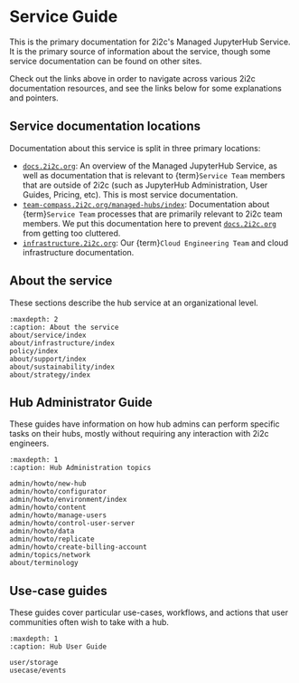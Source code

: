 # Service Guide

This is the primary documentation for 2i2c's Managed JupyterHub Service.
It is the primary source of information about the service, though some service documentation can be found on other sites.

Check out the links above in order to navigate across various 2i2c documentation resources, and see the links below for some explanations and pointers.

## Service documentation locations

Documentation about this service is split in three primary locations:

- [`docs.2i2c.org`](https://docs.2i2c.org): An overview of the Managed JupyterHub Service, as well as documentation that is relevant to {term}`Service Team` members that are outside of 2i2c (such as JupyterHub Administration, User Guides, Pricing, etc). This is most service documentation.
- [`team-compass.2i2c.org/managed-hubs/index`](https://team-compass.2i2c.org/en/latest/projects/managed-hubs/index.html): Documentation about {term}`Service Team` processes that are primarily relevant to 2i2c team members. We put this documentation here to prevent [`docs.2i2c.org`](https://docs.2i2c.org) from getting too cluttered.
- [`infrastructure.2i2c.org`](https://infrastructure.2i2c.org): Our {term}`Cloud Engineering Team` and cloud infrastructure documentation.

## About the service

These sections describe the hub service at an organizational level.

```{toctree}
:maxdepth: 2
:caption: About the service
about/service/index
about/infrastructure/index
policy/index
about/support/index
about/sustainability/index
about/strategy/index
```

## Hub Administrator Guide

These guides have information on how hub admins can perform specific
tasks on their hubs, mostly without requiring any interaction with
2i2c engineers.

```{toctree}
:maxdepth: 1
:caption: Hub Administration topics

admin/howto/new-hub
admin/howto/configurator
admin/howto/environment/index
admin/howto/content
admin/howto/manage-users
admin/howto/control-user-server
admin/howto/data
admin/howto/replicate
admin/howto/create-billing-account
admin/topics/network
about/terminology
```

## Use-case guides

These guides cover particular use-cases, workflows, and actions that user communities often wish to take with a hub.

```{toctree}
:maxdepth: 1
:caption: Hub User Guide

user/storage
usecase/events
```
